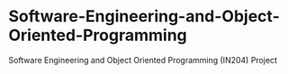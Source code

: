 # Software-Engineering-and-Object-Oriented-Programming
Software Engineering and Object Oriented Programming (IN204) Project
